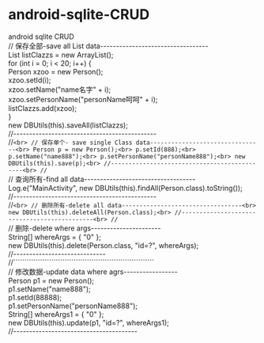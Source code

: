 # android-sqlite-CRUD<br>
android sqlite CRUD <br>
// 保存全部-save all  List data----------------------------------<br>
List<Person> listClazzs = new ArrayList<Person>();<br>
for (int i = 0; i < 20; i++) {<br>
Person xzoo = new Person();<br>
xzoo.setId(i);<br>
xzoo.setName("name名字" + i);<br>
xzoo.setPersonName("personName呵呵" + i);<br>
listClazzs.add(xzoo);<br>
}<br>
new DBUtils(this).saveAll(listClazzs);<br>
//---------------------------------------------<br>
//```````````````````````````````````````````````````````````````<br>
// 保存单个- save single Class data--------------------------------<br>
Person p = new Person();<br>
p.setId(888);<br>
p.setName("name888");<br>
p.setPersonName("personName888");<br>
new DBUtils(this).save(p);<br>
//---------------------------------------------<br>
//```````````````````````````````````````````````````````````````<br>
// 查询所有-find all data-----------------------------------<br>
Log.e("MainActivity", new DBUtils(this).findAll(Person.class).toString());<br>
//---------------------------------------------<br>
//```````````````````````````````````````````````````````````````<br>
// 删除所有-delete all data----------------------------------<br>
new DBUtils(this).deleteAll(Person.class);<br>
//---------------------------------------------<br>
//```````````````````````````````````````````````````````````````<br>
// 删除-delete where args----------------------<br>
String[] whereArgs = { "0" };<br>
new DBUtils(this).delete(Person.class, "id=?", whereArgs);<br>
//-----------------------------<br>
//```````````````````````````````````````````````````````````````<br>
// 修改数据-update data where agrs-----------------<br>
Person p1 = new Person();<br>
p1.setName("name888");<br>
p1.setId(88888);<br>
p1.setPersonName("personName888");<br>
String[] whereArgs1 = { "0" };<br>
new DBUtils(this).update(p1, "id=?", whereArgs1);<br>
//---------------------------------------<br>
